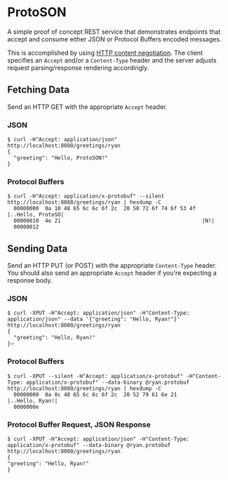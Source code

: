 # ProtoSON

A simple proof of concept REST service that demonstrates endpoints that
accept and consume either JSON or Protocol Buffers encoded messages.

This is accomplished by using [HTTP content negotiation](
https://www.w3.org/Protocols/rfc2616/rfc2616-sec12.html). The client specifies an
`Accept` and/or a `Content-Type` header and the server adjusts request
parsing/response rendering accordingly.

## Fetching Data

Send an HTTP GET with the appropriate `Accept` header.

### JSON

```
$ curl -H"Accept: application/json" http://localhost:8080/greetings/ryan
{
  "greeting": "Hello, ProtoSON!"
}
```

### Protocol Buffers

```
$ curl -H"Accept: application/x-protobuf" --silent http://localhost:8080/greetings/ryan | hexdump -C
  00000000  0a 10 48 65 6c 6c 6f 2c  20 50 72 6f 74 6f 53 4f  |..Hello, ProtoSO|
  00000010  4e 21                                             |N!|
  00000012
```

## Sending Data

Send an HTTP PUT (or POST) with the appropriate `Content-Type` header. You
should also send an appropriate `Accept` header if you're expecting a response
body.

### JSON

```
$ curl -XPUT -H"Accept: application/json" -H"Content-Type: application/json" --data '{"greeting": "Hello, Ryan!"}' http://localhost:8080/greetings/ryan
{
  "greeting": "Hello, Ryan!"
}⏎
```

### Protocol Buffers

```
$ curl -XPUT --silent -H"Accept: application/x-protobuf" -H"Content-Type: application/x-protobuf" --data-binary @ryan.protobuf http://localhost:8080/greetings/ryan | hexdump -C
  00000000  0a 0c 48 65 6c 6c 6f 2c  20 52 79 61 6e 21        |..Hello, Ryan!|
  0000000e
```

### Protocol Buffer Request, JSON Response

```
$ curl -XPUT -H"Accept: application/json" -H"Content-Type: application/x-protobuf" --data-binary @ryan.protobuf http://localhost:8080/greetings/ryan
{
"greeting": "Hello, Ryan!"
}
```